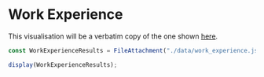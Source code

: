 # Work Experience

This visualisation will be a verbatim copy of the one shown [here](https://survey.stackoverflow.co/2024/work#3-salary-and-experience-by-developer-type).

```js
const WorkExperienceResults = FileAttachment("./data/work_experience.json").json();
```

```js
display(WorkExperienceResults);
```
